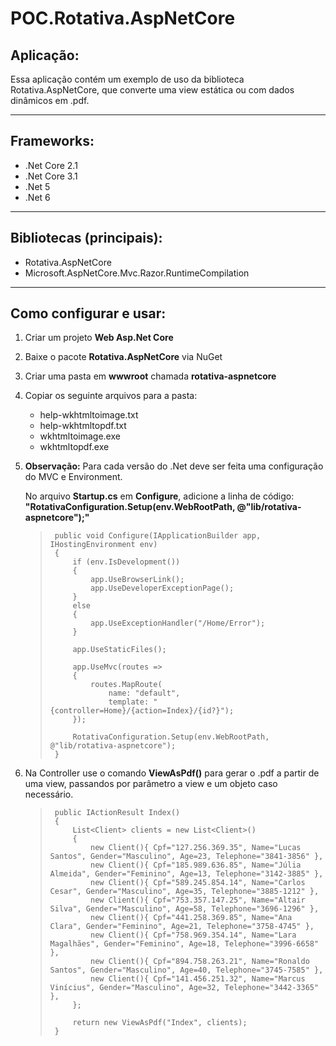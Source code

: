 # POC.Rotativa.AspNetCore

## Aplicação:
<p>Essa aplicação contém um exemplo de uso da biblioteca Rotativa.AspNetCore, que converte uma view estática ou com dados dinâmicos em .pdf.</p>

---

## Frameworks:
- .Net Core 2.1
- .Net Core 3.1
- .Net 5
- .Net 6

---

## Bibliotecas (principais):
- Rotativa.AspNetCore
- Microsoft.AspNetCore.Mvc.Razor.RuntimeCompilation

---

## Como configurar e usar:
1. Criar um projeto **Web Asp.Net Core**
2. Baixe o pacote **Rotativa.AspNetCore** via NuGet
3. Criar uma pasta em **wwwroot** chamada **rotativa-aspnetcore**</li>  
4. Copiar os seguinte arquivos para a pasta:
    - help-wkhtmltoimage.txt
    - help-wkhtmltopdf.txt
    - wkhtmltoimage.exe
    - wkhtmltopdf.exe
  
5. **Observação:** Para cada versão do .Net deve ser feita uma configuração do MVC e Environment.

    No arquivo **Startup.cs** em **Configure**, adicione a linha de código: **"RotativaConfiguration.Setup(env.WebRootPath, @"lib/rotativa-aspnetcore");"**

    <blockquote>
      
        public void Configure(IApplicationBuilder app, IHostingEnvironment env)
        {
            if (env.IsDevelopment())
            {
                app.UseBrowserLink();
                app.UseDeveloperExceptionPage();
            }
            else
            {
                app.UseExceptionHandler("/Home/Error");
            }

            app.UseStaticFiles();

            app.UseMvc(routes =>
            {
                routes.MapRoute(
                    name: "default",
                    template: "{controller=Home}/{action=Index}/{id?}");
            });

            RotativaConfiguration.Setup(env.WebRootPath, @"lib/rotativa-aspnetcore");
        }
    
   </blockquote>
  
6. Na Controller use o comando **ViewAsPdf()** para gerar o .pdf a partir de uma view, passandos por parâmetro a view e um objeto caso necessário.

    <blockquote>   
  
        public IActionResult Index()
        {
            List<Client> clients = new List<Client>()
            {
                new Client(){ Cpf="127.256.369.35", Name="Lucas Santos", Gender="Masculino", Age=23, Telephone="3841-3856" },
                new Client(){ Cpf="185.989.636.85", Name="Júlia Almeida", Gender="Feminino", Age=13, Telephone="3142-3885" },
                new Client(){ Cpf="589.245.854.14", Name="Carlos Cesar", Gender="Masculino", Age=35, Telephone="3885-1212" },
                new Client(){ Cpf="753.357.147.25", Name="Altair Silva", Gender="Masculino", Age=58, Telephone="3696-1296" },
                new Client(){ Cpf="441.258.369.85", Name="Ana Clara", Gender="Feminino", Age=21, Telephone="3758-4745" },
                new Client(){ Cpf="758.969.354.14", Name="Lara Magalhães", Gender="Feminino", Age=18, Telephone="3996-6658" },
                new Client(){ Cpf="894.758.263.21", Name="Ronaldo Santos", Gender="Masculino", Age=40, Telephone="3745-7585" },
                new Client(){ Cpf="141.456.251.32", Name="Marcus Vinícius", Gender="Masculino", Age=32, Telephone="3442-3365" },
            };

            return new ViewAsPdf("Index", clients);
        }

   </blockquote>